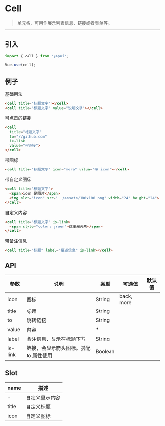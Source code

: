 # Cell

> 单元格，可用作展示列表信息、链接或者表单等。

----------


## 引入

```javascript
import { cell } from 'yepui';

Vue.use(cell);
```

## 例子

基础用法
```html
<cell title="标题文字"></cell>
<cell title="标题文字" value="说明文字"></cell>
```

可点击的链接

```html
<cell
  title="标题文字"
  to="//github.com"
  is-link
  value="带链接">
</cell>
```

带图标

```html
<cell title="标题文字" icon="more" value="带 icon"></cell>
```


带自定义图标

```html
<cell title="标题文字">
  <span>icon 是图片</span>
  <img slot="icon" src="../assets/100x100.png" width="24" height="24">
</cell>
```

自定义内容
```html
<cell title="标题文字" is-link>
  <span style="color: green">这里是元素</span>
</cell>
```

带备注信息
```html
<cell title="标题" label="描述信息" is-link></cell>
```


## API
| 参数 | 说明 | 类型 | 可选值 | 默认值 |
|------|-------|---------|-------|--------|
|   icon  |  图标   | String    |  back, more   |     |
| title | 标题 | String | | |
| to    | 跳转链接 | String | | |
| value | 内容 | * | | |
| label | 备注信息，显示在标题下方 | String | | |
| is-link | 链接，会显示箭头图标。搭配 to 属性使用 | Boolean | | |

## Slot
| name | 描述 |
|------|--------|
| - | 自定义显示内容 |
| title | 自定义标题 |
| icon | 自定义图标 |
